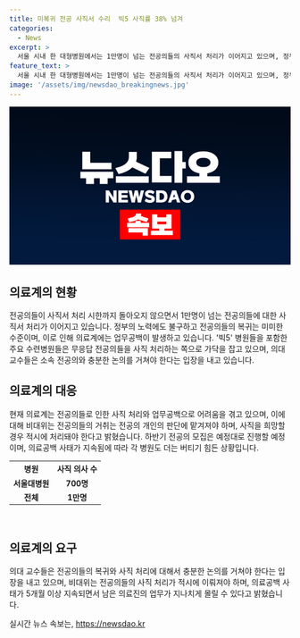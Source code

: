```yaml
---
title: 미복귀 전공 사직서 수리  빅5 사직률 38% 넘겨
categories:
  - News
excerpt: >
  서울 시내 한 대형병원에서는 1만명이 넘는 전공의들의 사직서 처리가 이어지고 있으며, 정부의 유도에도 불구하고 대부분의 전공의들이 요지부동으로 사직 의사를 밝히고 있습니다. 빅5 병원들은 사직을 희망하는 전공의들을 취합하고 있으며, 의대 교수들은 전공의들을 보호하는 책임을 다해야 한다는 입장을 제시하고 있습니다. 현장을 이탈한 전공의들의 복귀가 이루어지지 않으면서 의료공백 사태가 5개월 이상 지속되었으며, 이에 대한 대책이 시급하다는 목소리가 나오고 있습니다.
feature_text: >
  서울 시내 한 대형병원에서는 1만명이 넘는 전공의들의 사직서 처리가 이어지고 있으며, 정부의 유도에도 불구하고 대부분의 전공의들이 요지부동으로 사직 의사를 밝히고 있습니다. 빅5 병원들은 사직을 희망하는 전공의들을 취합하고 있으며, 의대 교수들은 전공의들을 보호하는 책임을 다해야 한다는 입장을 제시하고 있습니다. 현장을 이탈한 전공의들의 복귀가 이루어지지 않으면서 의료공백 사태가 5개월 이상 지속되었으며, 이에 대한 대책이 시급하다는 목소리가 나오고 있습니다.
image: '/assets/img/newsdao_breakingnews.jpg'
---
```


<p><img src="/assets/img/newsdao_breakingnews.jpg" alt="flaretime 속보" /></p>

<h2 data-ke-size="size26">의료계의 현황</h2>

<p data-ke-size="size16">전공의들이 사직서 처리 시한까지 돌아오지 않으면서 1만명이 넘는 전공의들에 대한 사직서 처리가 이어지고 있습니다. 정부의 노력에도 불구하고 전공의들의 복귀는 미미한 수준이며, 이로 인해 의료계에는 업무공백이 발생하고 있습니다. '빅5' 병원들을 포함한 주요 수련병원들은 무응답 전공의들을 사직 처리하는 쪽으로 가닥을 잡고 있으며, 의대 교수들은 소속 전공의와 충분한 논의를 거쳐야 한다는 입장을 내고 있습니다.</p>

<h2 data-ke-size="size26">의료계의 대응</h2>

<p data-ke-size="size16">현재 의료계는 전공의들로 인한 사직 처리와 업무공백으로 어려움을 겪고 있으며, 이에 대해 비대위는 전공의들의 거취는 전공의 개인의 판단에 맡겨져야 하며, 사직을 희망할 경우 적시에 처리돼야 한다고 밝혔습니다. 하반기 전공의 모집은 예정대로 진행할 예정이며, 의료공백 사태가 지속됨에 따라 각 병원도 더는 버티기 힘든 상황입니다.</p>

<table>
    <tr>
        <th>병원</th>
        <th>사직 의사 수</th>
    </tr>
    <tr>
        <td style="text-align: center; height: 17px;"><b>서울대병원</b></td>
        <td style="text-align: center; height: 17px;"><b>700명</b></td>
    </tr>
    <tr>
        <td style="text-align: center; height: 17px;"><b>전체</b></td>
        <td style="text-align: center; height: 17px;"><b>1만명</b></td>
    </tr>
</table>

<p data-ke-size="size16">&#8203;</p>

<h2 data-ke-size="size26">의료계의 요구</h2>

<p data-ke-size="size16">의대 교수들은 전공의들의 복귀와 사직 처리에 대해서 충분한 논의를 거쳐야 한다는 입장을 내고 있으며, 비대위는 전공의들의 사직 처리가 적시에 이뤄져야 하며, 의료공백 사태가 5개월 이상 지속되면서 남은 의료진의 업무가 지나치게 몰릴 수 있다고 밝혔습니다.</p>
실시간 뉴스 속보는, <a href="https://newsdao.kr" rel="dofollow">https://newsdao.kr</a>


